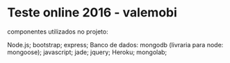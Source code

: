 # Teste online 2016 - valemobi

componentes utilizados no projeto:

Node.js;
bootstrap;
express;
Banco de dados: mongodb (livraria para node: mongoose);
javascript;
jade;
jquery;
Heroku;
mongolab;
